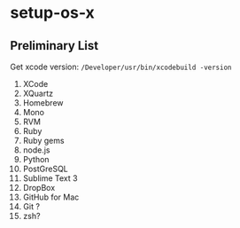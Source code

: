 setup-os-x
==========

Preliminary List
----------------

Get xcode version: `/Developer/usr/bin/xcodebuild -version` 

1. XCode
1. XQuartz
1. Homebrew
1. Mono
1. RVM
1. Ruby
2. Ruby gems
1. node.js
1. Python
1. PostGreSQL
1. Sublime Text 3
1. DropBox
1. GitHub for Mac
1. Git ?
1. zsh?
